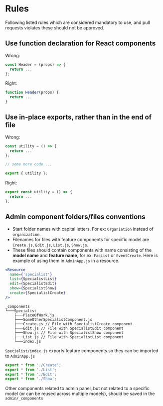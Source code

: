 # Rules

Following listed rules which are considered mandatory to use, and pull requests violates these should not be approved.

## Use function declaration for React components

Wrong:

```javascript
const Header = (props) => {
  return ...
};

```

Right:

```javascript
function Header(props) {
  return ...
}

```

## Use in-place exports, rather than in the end of file

Wrong:

```javascript
const utility = () => {
  return ...
};

// some more code ...

export { utility };
```

Right:

```javascript
export const utility = () => {
  return ...
};
```

## Admin component folders/files conventions

- Start folder names with capital letters. For ex: `Organiation` instead of `organization`.
- Filenames for files with feature components for specific model are `Create.js`, `Edit.js`, `List.js`, `Show.js`.
- These files should contain components with name consisting of the **model name** and **feature name**, for ex: `FaqList` or `EventCreate`. Here is example of using them in `AdminApp.js` in a resource.

```jsx
<Resource
  name={'specialist'}
  list={SpecialistList}
  edit={SpecialistEdit}
  show={SpecialistShow}
  create={SpecialistCreate}
/>
```

```
_components
└───Specialist
    ├───PlaceOfWork.js
    ├───SomeOtherSpecialistComponent.js
    ├───Create.js // File with SpecialistCreate component
    ├───Edit.js // File with SpecialistEdit component
    ├───Show.js // File with SpecialistShow component
    ├───List.js // File with SpecialistList component
    └───index.js
```

`Specialist/index.js` exports feature components so they can be imported to `AdminApp.js`

```js
export * from './Create';
export * from './List';
export * from './Edit';
export * from './Show';
```

Other components related to admin panel, but not related to a specific model (or can be reused across multiple models), should be saved in the `admin/_components`
